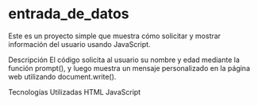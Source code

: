 # entrada_de_datos
Este es un proyecto simple que muestra cómo solicitar y mostrar información del usuario usando JavaScript.

Descripción
El código solicita al usuario su nombre y edad mediante la función prompt(), y luego muestra un mensaje personalizado en la página web utilizando document.write().

Tecnologías Utilizadas
HTML
JavaScript
